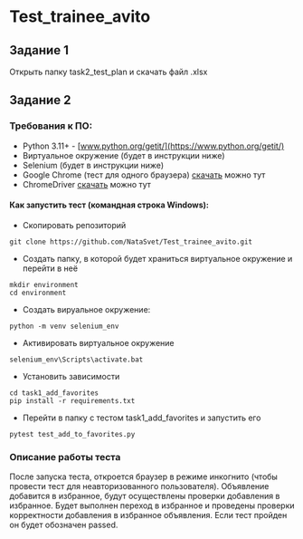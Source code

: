 # Test_trainee_avito

## Задание 1
Открыть папку task2_test_plan и скачать файл .xlsx

## Задание 2

### Требования к ПО:
- Python 3.11+ - [www.python.org/getit/](https://www.python.org/getit/)
- Виртуальное окружение (будет в инструкции ниже)
- Selenium (будет в инструкции ниже)
- Google Chrome (тест для одного браузера) [скачать](https://www.google.com/intl/ru_ru/chrome/) можно тут
- ChromeDriver [скачать](https://sites.google.com/chromium.org/driver/) можно тут

#### Как запустить тест (командная строка Windows): 
- Cкопировать репозиторий
```
git clone https://github.com/NataSvet/Test_trainee_avito.git
```
- Создать папку, в которой будет храниться виртуальное окружение и перейти в неё
```
mkdir environment
cd environment
```
- Создать вируальное окружение:
```
python -m venv selenium_env
```
- Активировать виртуальное окружение
```
selenium_env\Scripts\activate.bat
```
- Установить зависимости
```
cd task1_add_favorites
pip install -r requirements.txt
```
- Перейти в папку с тестом task1_add_favorites и запустить его
```
pytest test_add_to_favorites.py
```

### Описание работы теста
После запуска теста, откроется браузер в режиме инкогнито (чтобы провести тест для неавторизованного пользователя). 
Объявление добавится в избранное, будут осуществлены проверки добавления в избранное. 
Будет выполнен переход в избранное и проведены проверки корректности добавления в избранное объявления. 
Если тест пройден он будет обозначен passed.
